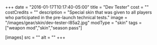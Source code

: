 +++
date = "2016-01-17T10:17:40-05:00"
title = "Dev Tester"
cost = ""
costCredits = ""
description = "Special skin that was given to all players who participated in the pre-launch technical tests."
image = "/images/gear/skin/dev-tester-l85a2.jpg"
modType = "skin"
tags = ["weapon mod","skin","season pass"]

[images]
  src = ""
  alt = ""
+++
